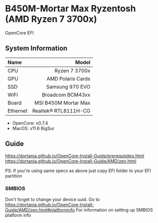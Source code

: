# B450M-Mortar Max Ryzentosh (AMD Ryzen 7 3700x)

OpenCore EFI

## System Information

| Name     |                     Model |
| :------- | ------------------------: |
| CPU      |             Ryzen 7 3700x |
| GPU      |               AMD Polaris Cards |
| SSD      | Samsung 970 EVO |
| WiFi     |  Broadcom BCM43xx |
| Board    |            MSI B450M Mortar Max |
| Ethernet |      Realtek® RTL8111H-CG |

- OpenCore: v0.7.4
- MacOS: v11.6 BigSur

## Guide

<https://dortania.github.io/OpenCore-Install-Guide/prerequisites.html>
<https://dortania.github.io/OpenCore-Install-Guide/AMD/zen.html>

PS: If you're using same specs as above just copy EFI folder to your EFI partition

### SMBIOS

Don't forget to change your device uuid.
Go to <https://dortania.github.io/OpenCore-Install-Guide/AMD/zen.html#platforminfo> For information on setting up SMBIOS platform info
  
